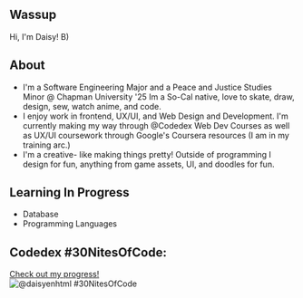 ## Wassup  

Hi, I'm Daisy! B)

## About
-  I'm a Software Engineering Major and a Peace and Justice Studies Minor @ Chapman University '25
    Im a So-Cal native, love to skate, draw, design, sew, watch anime, and code. 
- I enjoy work in frontend, UX/UI, and Web Design and Development.
    I'm currently making my way through @Codedex Web Dev Courses as well as UX/UI coursework through Google's Coursera resources (I am in my training arc.)
- I'm a creative- like making things pretty!
    Outside of programming I design for fun, anything from game assets, UI, and doodles for fun.

## Learning In Progress
 - Database
 - Programming Languages

    

## Codedex #30NitesOfCode:
  [Check out my progress!](https://www.codedex.io/@daisyenhtml/30-nites-of-code)  
  ![@daisyenhtml #30NitesOfCode](https://www.codedex.io/api/petStatus?user=daisyenhtml)

